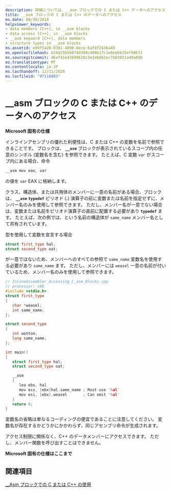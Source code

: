```yaml
---
description: 詳細については、__asm ブロックでの C または C++ データへのアクセス
title: __asm ブロックの C または C++ のデータへのアクセス
ms.date: 08/30/2018
helpviewer_keywords:
- data members [C++], in __asm blocks
- data access [C++], in __asm blocks
- __asm keyword [C++], data members
- structure types in __asm blocks
ms.assetid: e99f5a28-0381-4090-8ece-6af8f2436a49
ms.openlocfilehash: b24d25b5687dd309c400b17c1e0eb6b35ef986f2
ms.sourcegitcommit: d6af41e42699628c3e2e6063ec7b03931a49a098
ms.translationtype: MT
ms.contentlocale: ja-JP
ms.lasthandoff: 12/11/2020
ms.locfileid: "97118083"
---
```

# <a name="accessing-c-or-c-data-in-__asm-blocks"></a>__asm ブロックの C または C++ のデータへのアクセス

**Microsoft 固有の仕様**

インラインアセンブリの優れた利便性は、C または C++ の変数を名前で参照できることです。 ブロックは、 **`__asm`** ブロックが表示されているスコープ内の任意のシンボル (変数名を含む) を参照できます。 たとえば、C 変数 `var` がスコープ内にある場合、命令

```cpp
__asm mov eax, var
```

の値を `var` EAX に格納します。

クラス、構造体、または共用体のメンバーに一意の名前がある場合、ブロックは、 **`__asm`** **`typedef`** ピリオド (**.**) 演算子の前に変数または名前を指定せずに、メンバー名のみを使用して参照できます。 ただし、メンバー名が一意でない場合は、変数または名前をピリオド演算子の直前に配置する必要があり **`typedef`** ます。 たとえば、次の例では、という名前の構造体が `same_name` メンバー名として共有されています。

型を使用して変数を宣言する場合

```cpp
struct first_type hal;
struct second_type oat;
```

が一意ではないため、メンバーへのすべての参照で `same_name` 変数名を使用する必要があり `same_name` ます。 ただし、メンバーには `weasel` 一意の名前が付いているため、メンバー名のみを使用して参照できます。

```cpp
// InlineAssembler_Accessing_C_asm_Blocks.cpp
// processor: x86
#include <stdio.h>
struct first_type
{
   char *weasel;
   int same_name;
};

struct second_type
{
   int wonton;
   long same_name;
};

int main()
{
   struct first_type hal;
   struct second_type oat;

   __asm
   {
      lea ebx, hal
      mov ecx, [ebx]hal.same_name ; Must use 'hal'
      mov esi, [ebx].weasel       ; Can omit 'hal'
   }
   return 0;
}
```

変数名の省略は単なるコーディングの便宜であることに注意してください。 変数名が存在するかどうかにかかわらず、同じアセンブリ命令が生成されます。

アクセス制限に関係なく、C++ のデータメンバーにアクセスできます。 ただし、メンバー関数を呼び出すことはできません。

**Microsoft 固有の仕様はここまで**

## <a name="see-also"></a>関連項目

[__Asm ブロックでの C または C++ の使用](../../assembler/inline/using-c-or-cpp-in-asm-blocks.md)<br/>
